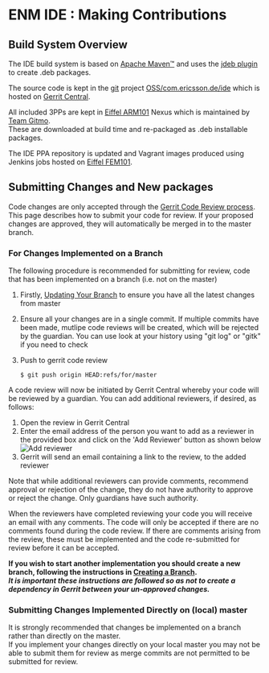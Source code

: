 # ENM IDE : Making Contributions

## Build System Overview
The IDE build system is based on [Apache Maven&trade;](https://maven.apache.org/) and uses the [jdeb plugin](https://github.com/tcurdt/jdeb) to create .deb packages.

The source code is kept in the [git](https://git-scm.com/) project [OSS/com.ericsson.de/ide](https://gerrit.ericsson.se/#/admin/projects/OSS/com.ericsson.de/ide) which is hosted on [Gerrit Central](https://wiki.lmera.ericsson.se/wiki/Gerrit_Central/Home).

All included 3PPs are kept in [Eiffel ARM101](https://arm1s11-eiffel004.eiffel.gic.ericsson.se:8443/nexus) Nexus which is maintained by [Team Gitmo](http://confluence-nam.lmera.ericsson.se/display/CIE/ENM+DE+Infrastructure+Support+-+GITMO).  
These are downloaded at build time and re-packaged as .deb installable packages.

The IDE PPA repository is updated and Vagrant images produced using Jenkins jobs hosted on [Eiffel FEM101](https://fem101-eiffel004.lmera.ericsson.se:8443/jenkins/view/IDE_Releases/).

## Submitting Changes and New packages
Code changes are only accepted through the [Gerrit Code Review process](http://gerrit-documentation.googlecode.com/svn/Documentation/2.6/intro-quick.html).  
This page describes how to submit your code for review. If your proposed changes are approved, they will automatically be merged in to the master branch.

### For Changes Implemented on a Branch

The following procedure is recommended for submitting for review, code that has been implemented on a branch (i.e. not on the master)

1. Firstly, [Updating Your Branch](http://confluence-nam.lmera.ericsson.se/pages/viewpage.action?pageId=47684825) to ensure you have all the latest changes from master
2. Ensure all your changes are in a single commit. If multiple commits have been made, mutlipe code reviews will be created, which will be rejected by the guardian. You can use look at your history using "git log" or "gitk" if you need to check
3. Push to gerrit code review

       $ git push origin HEAD:refs/for/master

A code review will now be initiated by Gerrit Central whereby your code will be reviewed by a guardian. You can add additional reviewers, if desired, as follows:
1. Open the review in Gerrit Central
2. Enter the email address of the person you want to add as a reviewer in the provided box and click on the 'Add Reviewer' button as shown below  
![Add reviewer](../images/Add_Reviewer.png)  
3. Gerrit will send an email containing a link to the review, to the added reviewer

Note that while additional reviewers can provide comments, recommend approval or rejection of the change, they do not have authority to approve or reject the change. Only guardians have such authority.

When the reviewers have completed reviewing your code you will receive an email with any comments. The code will only be accepted if there are no comments found during the code review. If there are comments arising from the review, these must be implemented and the code re-submitted for review before it can be accepted.

**If you wish to start another implementation you should create a new branch, following the instructions in [Creating a Branch](http://confluence-nam.lmera.ericsson.se/display/CDO/Creating+a+Branch).  
_It is important these instructions are followed so as not to create a dependency in Gerrit between your un-approved changes._**

### Submitting Changes Implemented Directly on (local) master

It is strongly recommended that changes be implemented on a branch rather than directly on the master.  
If you implement your changes directly on your local master you may not be able to submit them for review as merge commits are not permitted to be submitted for review.
